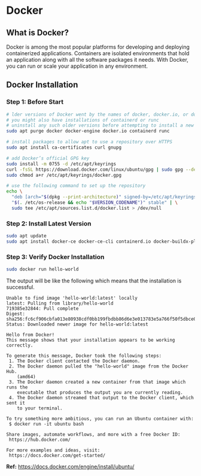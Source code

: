 # Docker

## What is Docker?

Docker is among the most popular platforms for developing and deploying containerized applications. Containers are isolated environments that hold an application along with all the software packages it needs. With Docker, you can run or scale your application in any environment.

## Docker Installation

### Step 1: Before Start

```bash
# lder versions of Docker went by the names of docker, docker.io, or docker-engine
# you might also have installations of containerd or runc
# uninstall any such older versions before attempting to install a new version
sudo apt purge docker docker-engine docker.io containerd runc

# install packages to allow apt to use a repository over HTTPS
sudo apt install ca-certificates curl gnupg

# add Docker’s official GPG key
sudo install -m 0755 -d /etc/apt/keyrings
curl -fsSL https://download.docker.com/linux/ubuntu/gpg | sudo gpg --dearmor -o /etc/apt/keyrings/docker.gpg
sudo chmod a+r /etc/apt/keyrings/docker.gpg

# use the following command to set up the repository
echo \
  "deb [arch="$(dpkg --print-architecture)" signed-by=/etc/apt/keyrings/docker.gpg] https://download.docker.com/linux/ubuntu \
  "$(. /etc/os-release && echo "$VERSION_CODENAME")" stable" | \
  sudo tee /etc/apt/sources.list.d/docker.list > /dev/null
```

### Step 2: Install Latest Version

```bash
sudo apt update
sudo apt install docker-ce docker-ce-cli containerd.io docker-buildx-plugin docker-compose-plugin
```

### Step 3: Verify Docker Installation

```bash
sudo docker run hello-world
```

The output will be like the following which means that the installation is successful.

```
Unable to find image 'hello-world:latest' locally
latest: Pulling from library/hello-world
719385e32844: Pull complete
Digest: sha256:fc6cf906cbfa013e80938cdf0bb199fbdbb86d6e3e013783e5a766f50f5dbce0
Status: Downloaded newer image for hello-world:latest

Hello from Docker!
This message shows that your installation appears to be working correctly.

To generate this message, Docker took the following steps:
 1. The Docker client contacted the Docker daemon.
 2. The Docker daemon pulled the "hello-world" image from the Docker Hub.
    (amd64)
 3. The Docker daemon created a new container from that image which runs the
    executable that produces the output you are currently reading.
 4. The Docker daemon streamed that output to the Docker client, which sent it
    to your terminal.

To try something more ambitious, you can run an Ubuntu container with:
 $ docker run -it ubuntu bash

Share images, automate workflows, and more with a free Docker ID:
 https://hub.docker.com/

For more examples and ideas, visit:
 https://docs.docker.com/get-started/
```

**Ref:** https://docs.docker.com/engine/install/ubuntu/
